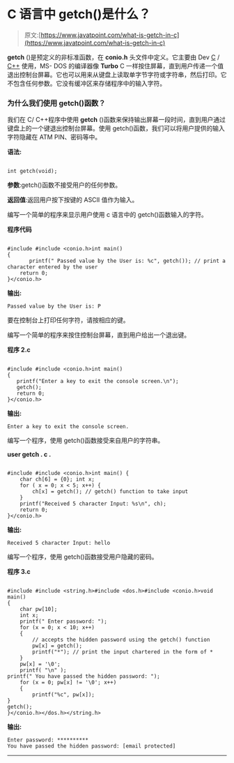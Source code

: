 # C 语言中 getch()是什么？

> 原文:[https://www.javatpoint.com/what-is-getch-in-c](https://www.javatpoint.com/what-is-getch-in-c)

**getch** ()是预定义的非标准函数，在 **conio.h** 头文件中定义。它主要由 Dev [C](https://www.javatpoint.com/c-programming-language-tutorial) / [C++](https://www.javatpoint.com/cpp-tutorial) 使用，MS- DOS 的编译器像 **Turbo** C 一样按住屏幕，直到用户传递一个值退出控制台屏幕。它也可以用来从键盘上读取单字节字符或字符串，然后打印。它不包含任何参数。它没有缓冲区来存储程序中的输入字符。

### 为什么我们使用 getch()函数？

我们在 C/ C++程序中使用 **getch** ()函数来保持输出屏幕一段时间，直到用户通过键盘上的一个键退出控制台屏幕。使用 getch()函数，我们可以将用户提供的输入字符隐藏在 ATM PIN、密码等中。

**语法:**

```

int getch(void);

```

**参数**:getch()函数不接受用户的任何参数。

**返回值**:返回用户按下按键的 ASCII 值作为输入。

编写一个简单的程序来显示用户使用 c 语言中的 getch()函数输入的字符。

**程序代码**

```

#include #include <conio.h>int main()
{
       printf(" Passed value by the User is: %c", getch()); // print a character entered by the user
	return 0;
}</conio.h> 
```

**输出:**

```
Passed value by the User is: P

```

要在控制台上打印任何字符，请按相应的键。

编写一个简单的程序来按住控制台屏幕，直到用户给出一个退出键。

**程序 2.c**

```

#include #include <conio.h>int main()
{
   printf("Enter a key to exit the console screen.\n");
   getch(); 
   return 0;
}</conio.h> 
```

**输出:**

```
Enter a key to exit the console screen.

```

编写一个程序，使用 getch()函数接受来自用户的字符串。

**user getch . c .**

```

#include #include <conio.h>int main() {    
    char ch[6] = {0}; int x;
    for ( x = 0; x < 5; x++) {
        ch[x] = getch(); // getch() function to take input
    }
    printf("Received 5 character Input: %s\n", ch);
    return 0;
}</conio.h> 
```

**输出:**

```
Received 5 character Input: hello

```

编写一个程序，使用 getch()函数接受用户隐藏的密码。

**程序 3.c**

```

#include #include <string.h>#include <dos.h>#include <conio.h>void main()
{
	char pw[10];
	int x;
	printf(" Enter password: ");
	for (x = 0; x < 10; x++)
	{
		// accepts the hidden password using the getch() function
		pw[x] = getch();
		printf("*"); // print the input chartered in the form of *
	}
	pw[x] = '\0';
	printf( "\n" );
printf(" You have passed the hidden password: ");
	for (x = 0; pw[x] != '\0'; x++)
	{
		printf("%c", pw[x]);
}
getch();
}</conio.h></dos.h></string.h> 
```

**输出:**

```
Enter password: **********
You have passed the hidden password: [email protected]

```

* * *